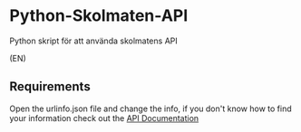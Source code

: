 # Python-Skolmaten-API
Python skript för att använda skolmatens API

(EN)

## Requirements

Open the urlinfo.json file and change the info, if you don't know how to find your information check out the [API Documentation](https://skolmaten.se/about/api/)




